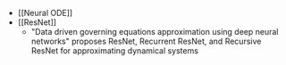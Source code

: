 - [[Neural ODE]]
- [[ResNet]]
	- "Data driven governing equations approximation using deep neural networks" proposes ResNet, Recurrent ResNet, and Recursive ResNet for approximating dynamical systems